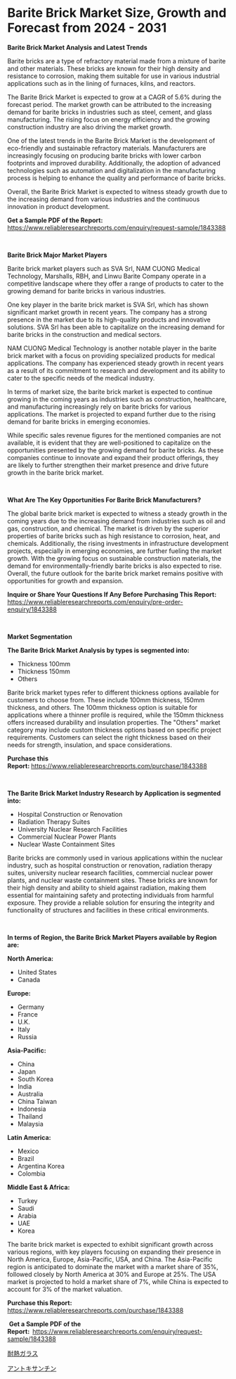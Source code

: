 <p><h1>Barite Brick Market Size, Growth and Forecast from 2024 - 2031</h1></p><p><strong>Barite Brick Market Analysis and Latest Trends</strong></p>
<p><p>Barite bricks are a type of refractory material made from a mixture of barite and other materials. These bricks are known for their high density and resistance to corrosion, making them suitable for use in various industrial applications such as in the lining of furnaces, kilns, and reactors.</p><p>The Barite Brick Market is expected to grow at a CAGR of 5.6% during the forecast period. The market growth can be attributed to the increasing demand for barite bricks in industries such as steel, cement, and glass manufacturing. The rising focus on energy efficiency and the growing construction industry are also driving the market growth.</p><p>One of the latest trends in the Barite Brick Market is the development of eco-friendly and sustainable refractory materials. Manufacturers are increasingly focusing on producing barite bricks with lower carbon footprints and improved durability. Additionally, the adoption of advanced technologies such as automation and digitalization in the manufacturing process is helping to enhance the quality and performance of barite bricks.</p><p>Overall, the Barite Brick Market is expected to witness steady growth due to the increasing demand from various industries and the continuous innovation in product development.</p></p>
<p><strong>Get a Sample PDF of the Report:&nbsp;</strong> <a href="https://www.reliableresearchreports.com/enquiry/request-sample/1843388">https://www.reliableresearchreports.com/enquiry/request-sample/1843388</a></p>
<p>&nbsp;</p>
<p><strong>Barite Brick Major Market Players</strong></p>
<p><p>Barite brick market players such as SVA Srl, NAM CUONG Medical Technology, Marshalls, RBH, and Linwu Barite Company operate in a competitive landscape where they offer a range of products to cater to the growing demand for barite bricks in various industries.</p><p>One key player in the barite brick market is SVA Srl, which has shown significant market growth in recent years. The company has a strong presence in the market due to its high-quality products and innovative solutions. SVA Srl has been able to capitalize on the increasing demand for barite bricks in the construction and medical sectors.</p><p>NAM CUONG Medical Technology is another notable player in the barite brick market with a focus on providing specialized products for medical applications. The company has experienced steady growth in recent years as a result of its commitment to research and development and its ability to cater to the specific needs of the medical industry.</p><p>In terms of market size, the barite brick market is expected to continue growing in the coming years as industries such as construction, healthcare, and manufacturing increasingly rely on barite bricks for various applications. The market is projected to expand further due to the rising demand for barite bricks in emerging economies.</p><p>While specific sales revenue figures for the mentioned companies are not available, it is evident that they are well-positioned to capitalize on the opportunities presented by the growing demand for barite bricks. As these companies continue to innovate and expand their product offerings, they are likely to further strengthen their market presence and drive future growth in the barite brick market.</p></p>
<p>&nbsp;</p>
<p><strong>What Are The Key Opportunities For Barite Brick Manufacturers?</strong></p>
<p><p>The global barite brick market is expected to witness a steady growth in the coming years due to the increasing demand from industries such as oil and gas, construction, and chemical. The market is driven by the superior properties of barite bricks such as high resistance to corrosion, heat, and chemicals. Additionally, the rising investments in infrastructure development projects, especially in emerging economies, are further fueling the market growth. With the growing focus on sustainable construction materials, the demand for environmentally-friendly barite bricks is also expected to rise. Overall, the future outlook for the barite brick market remains positive with opportunities for growth and expansion.</p></p>
<p><strong>Inquire or Share Your Questions If Any Before Purchasing This Report:</strong> <a href="https://www.reliableresearchreports.com/enquiry/pre-order-enquiry/1843388">https://www.reliableresearchreports.com/enquiry/pre-order-enquiry/1843388</a></p>
<p>&nbsp;</p>
<p><strong>Market Segmentation</strong></p>
<p><strong>The Barite Brick Market Analysis by types is segmented into:</strong></p>
<p><ul><li>Thickness 100mm</li><li>Thickness 150mm</li><li>Others</li></ul></p>
<p><p>Barite brick market types refer to different thickness options available for customers to choose from. These include 100mm thickness, 150mm thickness, and others. The 100mm thickness option is suitable for applications where a thinner profile is required, while the 150mm thickness offers increased durability and insulation properties. The "Others" market category may include custom thickness options based on specific project requirements. Customers can select the right thickness based on their needs for strength, insulation, and space considerations.</p></p>
<p><strong>Purchase this Report:&nbsp;</strong><a href="https://www.reliableresearchreports.com/purchase/1843388">https://www.reliableresearchreports.com/purchase/1843388</a></p>
<p>&nbsp;</p>
<p><strong>The Barite Brick Market Industry Research by Application is segmented into:</strong></p>
<p><ul><li>Hospital Construction or Renovation</li><li>Radiation Therapy Suites</li><li>University Nuclear Research Facilities</li><li>Commercial Nuclear Power Plants</li><li>Nuclear Waste Containment Sites</li></ul></p>
<p><p>Barite bricks are commonly used in various applications within the nuclear industry, such as hospital construction or renovation, radiation therapy suites, university nuclear research facilities, commercial nuclear power plants, and nuclear waste containment sites. These bricks are known for their high density and ability to shield against radiation, making them essential for maintaining safety and protecting individuals from harmful exposure. They provide a reliable solution for ensuring the integrity and functionality of structures and facilities in these critical environments.</p></p>
<p>&nbsp;</p>
<p><strong>In terms of Region, the Barite Brick Market Players available by Region are:</strong></p>
<p>
    <p> <strong> North America: </strong>
        <ul>
            <li>United States</li>
            <li>Canada</li>
        </ul>
        </p> 
    <p> <strong> Europe: </strong>
        <ul>
            <li>Germany</li>
            <li>France</li>
            <li>U.K.</li>
            <li>Italy</li>
            <li>Russia</li>
        </ul>
        </p> 
    <p> <strong> Asia-Pacific: </strong>
        <ul>
            <li>China</li>
            <li>Japan</li>
            <li>South Korea</li>
            <li>India</li>
            <li>Australia</li>
            <li>China Taiwan</li>
            <li>Indonesia</li>
            <li>Thailand</li>
            <li>Malaysia</li>
        </ul>
        </p> 
    <p> <strong> Latin America: </strong>
        <ul>
            <li>Mexico</li>
            <li>Brazil</li>
            <li>Argentina Korea</li>
            <li>Colombia</li>
        </ul>
        </p> 
    <p> <strong> Middle East & Africa: </strong>
        <ul>
            <li>Turkey</li>
            <li>Saudi</li>
            <li>Arabia</li>
            <li>UAE</li>
            <li>Korea</li>
        </ul>
    </p>
    </p>
<p><p>The barite brick market is expected to exhibit significant growth across various regions, with key players focusing on expanding their presence in North America, Europe, Asia-Pacific, USA, and China. The Asia-Pacific region is anticipated to dominate the market with a market share of 35%, followed closely by North America at 30% and Europe at 25%. The USA market is projected to hold a market share of 7%, while China is expected to account for 3% of the market valuation.</p></p>
<p><strong>Purchase this Report: </strong><a href="https://www.reliableresearchreports.com/purchase/1843388">https://www.reliableresearchreports.com/purchase/1843388</a></p>
<p>&nbsp;<strong>Get a Sample PDF of the Report:&nbsp;&nbsp;</strong><a href="https://www.reliableresearchreports.com/enquiry/request-sample/1843388">https://www.reliableresearchreports.com/enquiry/request-sample/1843388</a></p>
<p><strong></strong></p>
<p><p><a href="https://medium.com/@terrelliemann565620/%E7%86%B1%E6%8A%B5%E6%8A%97%E3%82%AC%E3%83%A9%E3%82%B9%E5%B8%82%E5%A0%B4%E3%81%AF-2031%E5%B9%B4%E3%81%BE%E3%81%A7%E3%81%AE%E5%B8%82%E5%A0%B4%E3%82%B7%E3%82%A7%E3%82%A2-%E3%82%B5%E3%82%A4%E3%82%BA-%E3%81%8A%E3%82%88%E3%81%B3%E4%BA%88%E6%B8%AC%E3%81%AB%E7%84%A6%E7%82%B9%E3%82%92%E5%BD%93%E3%81%A6%E3%81%A6%E3%81%84%E3%81%BE%E3%81%99-6e9e33a0ee17">耐熱ガラス</a></p><p><a href="https://medium.com/@jodyomenick9056/%E3%82%A2%E3%83%B3%E3%83%88%E3%82%AD%E3%82%B5%E3%83%B3%E3%83%81%E3%83%B3%E5%B8%82%E5%A0%B4%E3%81%AE%E3%83%A1%E3%83%88%E3%83%AA%E3%82%AF%E3%82%B9%E3%82%92%E8%A7%A3%E8%AA%AD%E3%81%99%E3%82%8B-%E5%B8%82%E5%A0%B4%E3%82%B7%E3%82%A7%E3%82%A2-%E3%83%88%E3%83%AC%E3%83%B3%E3%83%89-%E6%88%90%E9%95%B7%E3%83%91%E3%82%BF%E3%83%BC%E3%83%B3-2b44e2494f04">アントキサンチン</a></p></p>